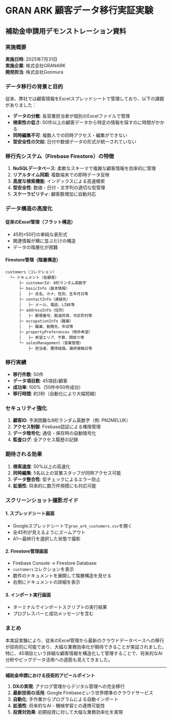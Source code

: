 # GRAN ARK 顧客データ移行実証実験

## 補助金申請用デモンストレーション資料

### 実施概要

**実施日時**: 2025年7月31日  
**実施企業**: 株式会社GRANARK  
**開発担当**: 株式会社Gonmura

### データ移行の背景と目的

従来、弊社では顧客情報をExcelスプレッドシートで管理しており、以下の課題がありました：

- **データの分散**: 各営業担当者が個別のExcelファイルで管理
- **検索性の低さ**: 50件以上の顧客データから特定の情報を探すのに時間がかかる
- **同時編集不可**: 複数人での同時アクセス・編集ができない
- **型安全性の欠如**: 日付や数値データの形式が統一されていない

### 移行先システム（Firebase Firestore）の特徴

1. **NoSQLデータベース**: 柔軟なスキーマで複雑な顧客情報を効率的に管理
2. **リアルタイム同期**: 複数端末での即時データ反映
3. **高度な検索機能**: インデックスによる高速検索
4. **型安全性**: 数値・日付・文字列の適切な型管理
5. **スケーラビリティ**: 顧客数増加に自動対応

### データ構造の高度化

#### 従来のExcel管理（フラット構造）
- 45列×50行の単純な表形式
- 関連情報が横に並ぶだけの構造
- データの階層化が困難

#### Firestore管理（階層構造）
```
customers（コレクション）
  └─ ドキュメント（各顧客）
      ├─ customerId: 8桁ランダム英数字
      ├─ basicInfo（基本情報）
      │   ├─ 氏名、カナ、性別、生年月日等
      ├─ contactInfo（連絡先）
      │   ├─ メール、電話、LINE等
      ├─ addressInfo（住所）
      │   ├─ 郵便番号、都道府県、市区町村等
      ├─ occupationInfo（職業）
      │   ├─ 職業、勤務先、年収等
      ├─ propertyPreferences（物件希望）
      │   ├─ 希望エリア、予算、間取り等
      └─ salesManagement（営業管理）
          ├─ 担当者、獲得経路、最終接触日等
```

### 移行実績

- **移行件数**: 50件
- **データ項目数**: 45項目/顧客
- **成功率**: 100%（50件中50件成功）
- **移行時間**: 約3秒（自動化により大幅短縮）

### セキュリティ強化

1. **顧客ID**: 予測困難な8桁ランダム英数字（例: PN2MELUK）
2. **アクセス制御**: Firebase認証による権限管理
3. **データ暗号化**: 通信・保存時の自動暗号化
4. **監査ログ**: 全アクセス履歴の記録

### 期待される効果

1. **検索速度**: 50%以上の高速化
2. **同時編集**: 5名以上の営業スタッフが同時アクセス可能
3. **データ整合性**: 型チェックによるエラー防止
4. **拡張性**: 将来的に数万件規模にも対応可能

### スクリーンショット撮影ガイド

#### 1. スプレッドシート画面
- Googleスプレッドシートで`gran_ark_customers.csv`を開く
- 全45列が見えるようにズームアウト
- A1〜最終行を選択した状態で撮影

#### 2. Firestore管理画面
- Firebase Console → Firestore Database
- `customers`コレクションを表示
- 数件のドキュメントを展開して階層構造を見せる
- 右側にドキュメントの詳細を表示

#### 3. インポート実行画面
- ターミナルでインポートスクリプトの実行結果
- プログレスバーと成功メッセージを含む

### まとめ

本実証実験により、従来のExcel管理から最新のクラウドデータベースへの移行が技術的に可能であり、大幅な業務効率化が期待できることが実証されました。特に、45項目という詳細な顧客情報を構造化して管理することで、将来的なAI分析やビッグデータ活用への道筋も見えてきました。

---

**補助金申請における技術的アピールポイント**

1. **DXの実現**: アナログ管理からデジタル管理への完全移行
2. **最新技術の活用**: Google Firebaseという世界標準のクラウドサービス
3. **自動化**: 手作業からプログラムによる自動インポート
4. **拡張性**: 将来的なAI・機械学習との連携可能性
5. **投資対効果**: 初期投資に対して大幅な業務効率化を実現
